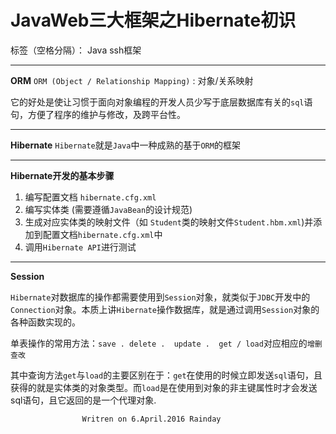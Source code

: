 ﻿# JavaWeb三大框架之Hibernate初识

标签（空格分隔）： Java ssh框架

---

**ORM**
    `ORM (Object / Relationship Mapping)` : 对象/关系映射
    <p>它的好处是使让习惯于面向对象编程的开发人员少写于底层数据库有关的`sql`语句，方便了程序的维护与修改，及跨平台性。</p>


----------


**Hibernate**
    `Hibernate`就是`Java`中一种成熟的基于`ORM`的框架


----------

**Hibernate开发的基本步骤**

 1. 编写配置文档 `hibernate.cfg.xml`
 2. 编写实体类 (需要遵循`JavaBean`的设计规范)
 3. 生成对应实体类的映射文件（如 `Student`类的映射文件`Student.hbm.xml`)并添加到配置文档`hibernate.cfg.xml`中 
 4. 调用`Hibernate API`进行测试
 


----------


**Session**

`Hibernate`对数据库的操作都需要使用到`Session`对象，就类似于`JDBC`开发中的`Connection`对象。本质上讲`Hibernate`操作数据库，就是通过调用`Session`对象的各种函数实现的。

单表操作的常用方法：`save . delete .  update .  get / load`对应相应的`增删查改`

其中查询方法`get`与`load`的主要区别在于：`get`在使用的时候立即发送`sql`语句，且获得的就是实体类的对象类型。而`load`是在使用到对象的非主键属性时才会发送sql语句，且它返回的是一个代理对象.

    
                    Writren on 6.April.2016 Rainday
    




